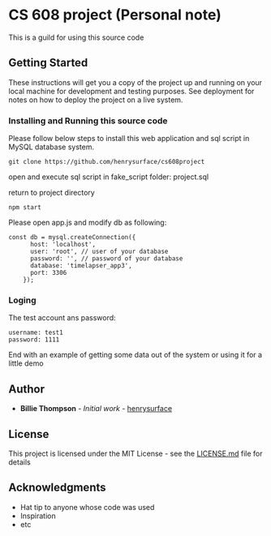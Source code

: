 # CS 608 project (Personal note)

This is a guild for using this source code

## Getting Started

These instructions will get you a copy of the project up and running on your local machine for development and testing purposes. See deployment for notes on how to deploy the project on a live system.

### Installing and Running this source code

Please follow below steps to install this web application and sql script in MySQL database system.

```
git clone https://github.com/henrysurface/cs608project
```
open and execute sql script in fake_script folder: project.sql

return to project directory
```
npm start
```

Please open app.js and modify db as following:

```
const db = mysql.createConnection({
      host: 'localhost',
      user: 'root', // user of your database
      password: '', // password of your database
      database: 'timelapser_app3',
      port: 3306
    });
```

### Loging

The test account ans password:

```
username: test1
password: 1111
```


End with an example of getting some data out of the system or using it for a little demo


## Author

* **Billie Thompson** - *Initial work* - [henrysurface](https://github.com/henrysurface/cs608project)


## License

This project is licensed under the MIT License - see the [LICENSE.md](LICENSE.md) file for details

## Acknowledgments

* Hat tip to anyone whose code was used
* Inspiration
* etc

